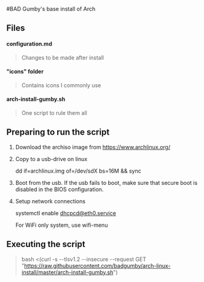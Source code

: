 #BAD Gumby's base install of Arch

## Files
#### configuration.md
> Changes to be made after install

#### "icons" folder
> Contains icons I commonly use

#### arch-install-gumby.sh
> One script to rule them all

## Preparing to run the script
1. Download the archiso image from https://www.archlinux.org/
2. Copy to a usb-drive on linux

   dd if=archlinux.img of=/dev/sdX bs=16M && sync

3. Boot from the usb. If the usb fails to boot, make sure that secure boot is disabled in the BIOS configuration.
4. Setup network connections

   systemctl enable dhcpcd@eth0.service

   For WiFi only system, use wifi-menu

## Executing the script
> bash <(curl -s --tlsv1.2 --insecure --request GET "https://raw.githubusercontent.com/badgumby/arch-linux-install/master/arch-install-gumby.sh")
